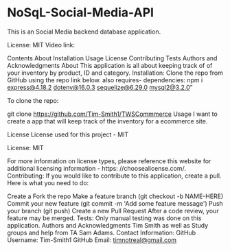 # NoSqL-Social-Media-API
This is an Social Media backend database application.

License: MIT Video link: 

Contents
About
Installation
Usage
License
Contributing
Tests
Authors and Acknowledgments
About
This application is all about keeping track of of your inventory by product, ID and category.
Installation:
Clone the repo from GitHub using the repo link below. also requires- dependencies: npm i express@4.18.2 dotenv@16.0.3 sequelize@6.29.0 mysql2@3.2.0”

To clone the repo:

  git clone https://github.com/Tim-Smith1/TWSCommmerce
Usage
I want to create a app that will keep track of the inventory for a ecommerce site.

License
License used for this project - MIT

License: MIT

For more information on license types, please reference this website for additional licensing information - https: //choosealicense.com/.
Contributing:
If you would like to contribute to this application, create a pull. Here is what you need to do:

Create a Fork the repo
Make a feature branch (git checkout -b NAME-HERE)
Commit your new feature (git commit -m 'Add some feature message')
Push your branch (git push)
Create a new Pull Request After a code review, your feature may be merged.
Tests:
Only manual testing was done on this application.
Authors and Acknowledgments
Tim Smith as well as Study groups and help from TA Sam Adams.
Contact Information:
GitHub Username: Tim-Smith1
GitHub Email: timnotreal@gmail.com
